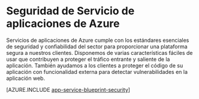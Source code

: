 <properties 
	pageTitle="Seguridad de Servicio de aplicaciones de Azure" 
	description="Aprenda a proteger aplicaciones web, móviles, de API y lógicas en Servicio de aplicaciones de Azure." 
	services="app-service" 
	documentationCenter="" 
	authors="naziml" 
	manager="yochayk" 
	editor="wpickett"/>

<tags 
	ms.service="app-service" 
	ms.workload="web" 
	ms.tgt_pltfrm="na" 
	ms.devlang="na" 
	ms.topic="article" 
	ms.date="12/10/2015" 
	ms.author="naziml"/>

# Seguridad de Servicio de aplicaciones de Azure

Servicios de aplicaciones de Azure cumple con los estándares esenciales de seguridad y confiabilidad del sector para proporcionar una plataforma segura a nuestros clientes. Disponemos de varias características fáciles de usar que contribuyen a proteger el tráfico entrante y saliente de la aplicación. También ayudamos a los clientes a proteger el código de su aplicación con funcionalidad externa para detectar vulnerabilidades en la aplicación web.

[AZURE.INCLUDE [app-service-blueprint-security](../../includes/app-service-blueprint-security.md)]

<!---HONumber=AcomDC_0121_2016-->